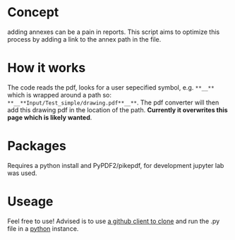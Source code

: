 # Concept
adding annexes can be a pain in reports. This script aims to optimize this process by adding a link to the annex path in the file.

# How it works 
The code reads the pdf, looks for a user sepecified symbol, e.g. `**__**` which is wrapped around a path so: `**__**Input/Test_simple/drawing.pdf**__**`. The pdf converter will then add this drawing pdf in the location of the path. **Currently it overwrites this page which is likely wanted**.

# Packages
Requires a python install and PyPDF2/pikepdf, for development jupyter lab was used. 

# Useage
Feel free to use! Advised is to use [a github client to clone](https://docs.github.com/en/desktop/contributing-and-collaborating-using-github-desktop/adding-and-cloning-repositories/cloning-a-repository-from-github-to-github-desktop) and run the .py file in a [python](https://www.python.org/downloads/) instance. 
